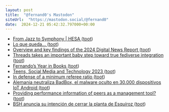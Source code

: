 ```yaml
---
layout: post
title:  "@fernand0's Mastodon"
siteUrl:  "https://mastodon.social/@fernand0"
date:  2024-12-21 05:42:32.797000+00:00
---
```

*  [From Jazz to Symphony \| HESA ](https://higheredstrategy.com/from-jazz-to-symphony) ([toot](https://mastodon.social/@fernand0/113689215159119585))
*  [Lo que queda… ](https://avecesunafoto.wordpress.com/2024/12/20/lo-que-queda) ([toot](https://mastodon.social/@fernand0/113688420850031030))
*  [Overview and key findings of the 2024 Digital News Report ](https://reutersinstitute.politics.ox.ac.uk/digital-news-report/2024/dnr-executive-summar) ([toot](https://mastodon.social/@fernand0/113688400560189756))
*  [Threads takes an important baby step toward true fediverse integration ](https://www.theverge.com/2024/12/4/24313229/threads-follow-fediverse-mastodon-users-post-notification) ([toot](https://mastodon.social/@fernand0/113686504831213694))
*  [Fernando’s Year in Books ](https://www.goodreads.com/user/year_in_books/2024/258086) ([toot](https://mastodon.social/@fernand0/113686377159556371))
*  [Teens, Social Media and Technology 2023 ](https://www.pewresearch.org/internet/2023/12/11/teens-social-media-and-technology-2023) ([toot](https://mastodon.social/@fernand0/113686050352730299))
*  [In defense of a minimum referee ratio ](https://crookedtimber.org/2024/12/05/in-defense-of-a-minimum-referee-ratio) ([toot](https://mastodon.social/@fernand0/113685763883710088))
*  [Alemania neutraliza BadBox, el malware oculto en 30.000 dispositivos IoT Android ](https://unaaldia.hispasec.com/2024/12/alemania-neutraliza-badbox-el-malware-oculto-en-30-000-dispositivos-iot-android.htm) ([toot](https://mastodon.social/@fernand0/113685184757474077))
*  [Providing performance information of peers as a management tool? ](https://nachrichten.idw-online.de/2024/12/09/providing-performance-information-of-peers-as-a-management-too) ([toot](https://mastodon.social/@fernand0/113684893859991609))
*  [BSH anuncia su intención de cerrar la planta de Esquíroz ](https://www.noticiasdenavarra.com/economia/2024/12/16/bsh-anuncia-intencion-cerrar-planta-9055203.htm) ([toot](https://mastodon.social/@fernand0/113684713504791425))
